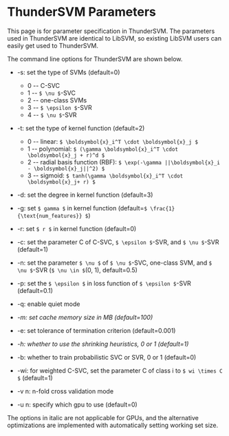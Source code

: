 ThunderSVM Parameters
=====================
This page is for parameter specification in ThunderSVM. The parameters used in ThunderSVM are identical to LibSVM, so existing LibSVM users can easily get used to ThunderSVM.

The command line options for ThunderSVM are shown below.
* -s: set the type of SVMs (default=0)
   * 0 -- C-SVC
   * 1 -- ``$ \nu $``-SVC
   * 2 -- one-class SVMs
   * 3 -- ``$ \epsilon $``-SVR
   * 4 -- ``$ \nu $``-SVR

* -t: set the type of kernel function (default=2)
   * 0 -- linear: ``$ \boldsymbol{x}_i^T \cdot \boldsymbol{x}_j $``
   * 1 -- polynomial: ``$ (\gamma \boldsymbol{x}_i^T \cdot \boldsymbol{x}_j + r)^d $``
   * 2 -- radial basis function (RBF): ``$ \exp(-\gamma ||\boldsymbol{x}_i - \boldsymbol{x}_j||^2) $``
   * 3 -- sigmoid: ``$ tanh(\gamma \boldsymbol{x}_i^T \cdot \boldsymbol{x}_j+ r) $``

* -d: set the degree in kernel function (default=3)
* -g: set ``$ gamma $`` in kernel function (default=``$ \frac{1}{\text{num_features}} $``)
* -r: set ``$ r $`` in kernel function (default=0)
* -c: set the parameter C of C-SVC, ``$ \epsilon $``-SVR, and ``$ \nu $``-SVR (default=1)
* -n: set the parameter ``$ \nu $`` of ``$ \nu $``-SVC, one-class SVM, and ``$ \nu $``-SVR (``$ \nu \in $``(0, 1), default=0.5)
* -p: set the ``$ \epsilon $`` in loss function of ``$ \epsilon $``-SVR (default=0.1)
* -q: enable quiet mode
* _-m: set cache memory size in MB (default=100)_
* -e: set tolerance of termination criterion (default=0.001)
* _-h: whether to use the shrinking heuristics, 0 or 1 (default=1)_
* -b: whether to train probabilistic SVC or SVR, 0 or 1 (default=0)
* -wi: for weighted C-SVC, set the parameter C of class i to ``$ wi \times C $`` (default=1)
* -v n: n-fold cross validation mode
* -u n: specify which gpu to use (default=0)

The options in italic are not applicable for GPUs, and the alternative optimizations are implemented with automatically setting working set size.
